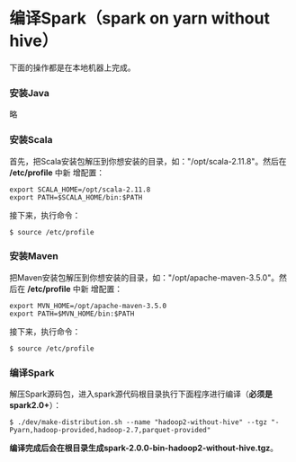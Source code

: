 编译Spark（spark on yarn without hive）
=================================================================================

下面的操作都是在本地机器上完成。

### 安装Java
略

### 安装Scala
首先，把Scala安装包解压到你想安装的目录，如："/opt/scala-2.11.8"。然后在 **/etc/profile** 中新
增配置：
```shell
export SCALA_HOME=/opt/scala-2.11.8
export PATH=$SCALA_HOME/bin:$PATH
```
接下来，执行命令：
```shell
$ source /etc/profile
```

### 安装Maven
把Maven安装包解压到你想安装的目录，如："/opt/apache-maven-3.5.0"。然后在 **/etc/profile** 中新
增配置：
```shell
export MVN_HOME=/opt/apache-maven-3.5.0
export PATH=$MVN_HOME/bin:$PATH
```
接下来，执行命令：
```shell
$ source /etc/profile
```

### 编译Spark
解压Spark源码包，进入spark源代码根目录执行下面程序进行编译（**必须是spark2.0+**）：
```shell
$ ./dev/make-distribution.sh --name "hadoop2-without-hive" --tgz "-Pyarn,hadoop-provided,hadoop-2.7,parquet-provided"
```
**编译完成后会在根目录生成spark-2.0.0-bin-hadoop2-without-hive.tgz**。

